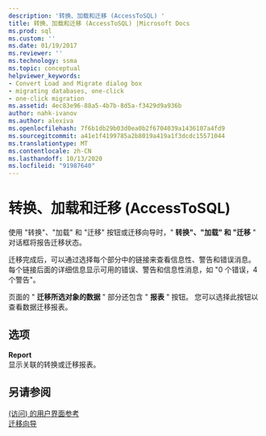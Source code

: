 ```yaml
---
description: '转换、加载和迁移 (AccessToSQL) '
title: 转换、加载和迁移 (AccessToSQL) |Microsoft Docs
ms.prod: sql
ms.custom: ''
ms.date: 01/19/2017
ms.reviewer: ''
ms.technology: ssma
ms.topic: conceptual
helpviewer_keywords:
- Convert Load and Migrate dialog box
- migrating databases, one-click
- one-click migration
ms.assetid: 4ec83e96-88a5-4b7b-8d5a-f3429d9a936b
author: nahk-ivanov
ms.author: alexiva
ms.openlocfilehash: 7f6b1db29b03d0ea0b2f6704039a1436107a4fd9
ms.sourcegitcommit: a41e1f4199785a2b8019a419a1f3dcdc15571044
ms.translationtype: MT
ms.contentlocale: zh-CN
ms.lasthandoff: 10/13/2020
ms.locfileid: "91987640"
---
```

# <a name="convert-load-and-migrate-accesstosql"></a>转换、加载和迁移 (AccessToSQL) 

使用 "转换"、"加载" 和 "迁移" 按钮或迁移向导时，" **转换"、"加载" 和 "迁移** " 对话框将报告迁移状态。  
  
迁移完成后，可以通过选择每个部分中的链接来查看信息性、警告和错误消息。 每个链接后面的详细信息显示可用的错误、警告和信息性消息，如 "0 个错误，4个警告"。  
  
页面的 " **迁移所选对象的数据** " 部分还包含 " **报表** " 按钮。 您可以选择此按钮以查看数据迁移报表。  
  
## <a name="options"></a>选项

**Report**  
显示关联的转换或迁移报表。  
  
## <a name="see-also"></a>另请参阅

[ (访问) 的用户界面参考 ](./user-interface-reference-accesstosql.md)  
[迁移向导](migration-wizard-accesstosql.md)  
